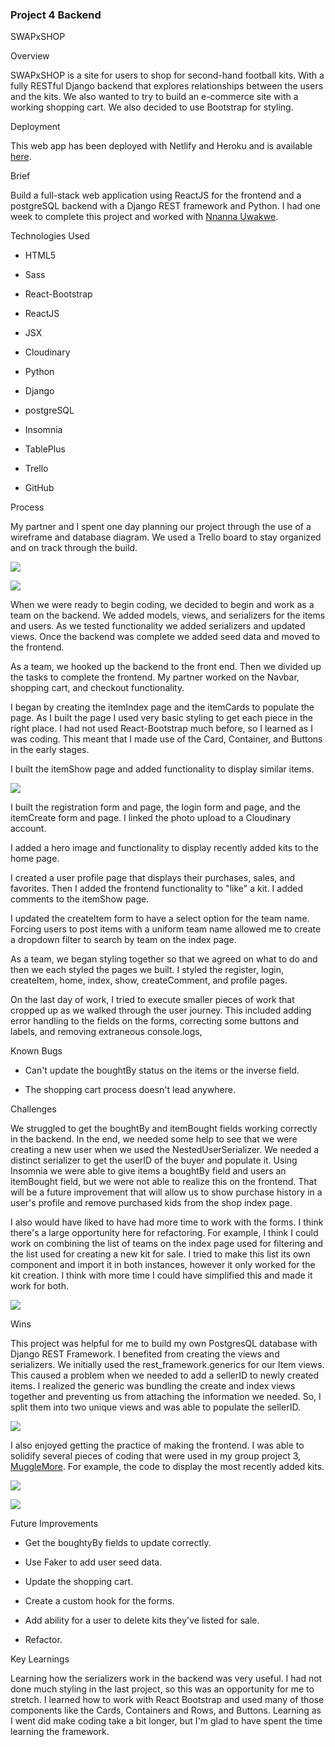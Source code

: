 ### Project 4 Backend



SWAPxSHOP

Overview

SWAPxSHOP is a site for users to shop for second-hand football kits. With a fully RESTful Django backend that explores relationships between the users and the kits. We also wanted to try to build an e-commerce site with a working shopping cart. We also decided to use Bootstrap for styling.

Deployment

This web app has been deployed with Netlify and Heroku and is available [here](https://swapxshop.netlify.app/).

Brief

Build a full-stack web application using ReactJS for the frontend and a postgreSQL backend with a Django REST framework and Python. I had one week to complete this project and worked with [Nnanna Uwakwe](https://github.com/Uwaks).

Technologies Used

-   HTML5

-   Sass

-   React-Bootstrap

-   ReactJS

-   JSX

-   Cloudinary

-   Python

-   Django

-   postgreSQL

-   Insomnia

-   TablePlus

-   Trello

-   GitHub

Process

My partner and I spent one day planning our project through the use of a wireframe and database diagram. We used a Trello board to stay organized and on track through the build.

![](https://lh3.googleusercontent.com/bFCH0rwoLwRvYIKBhInlKX4FHsDoqVRJjOIrQcvykcu9UoRlpwjZtPZSuYhEPuYrsB8-BTn99HG9ZGFbAypm3VlGcsjoFhbOvbGlwwc_fHQeKUHnt1-Y5KJc5dLf8eVzR9-6vDWH=s0)

![](https://lh4.googleusercontent.com/f4TNT_fpgMMNXOkZ87xccJLRonZLO_vpgzeF4F2zScXWcJ7b4fMPcobj6DjgdzEVkiX72xPT5Dd2g82by-KfSVCiCgLGIdD_5lKKylIhNaVSEWsQksxAmrwEhedD5QLjo0KkSS1S=s0)

When we were ready to begin coding, we decided to begin and work as a team on the backend. We added models, views, and serializers for the items and users. As we tested functionality we added serializers and updated views. Once the backend was complete we added seed data and moved to the frontend.

As a team, we hooked up the backend to the front end. Then we divided up the tasks to complete the frontend. My partner worked on the Navbar, shopping cart, and checkout  functionality.

I began by creating the itemIndex page and the itemCards to populate the page. As I built the page I used very basic styling to get each piece in the right place. I had not used React-Bootstrap much before, so I learned as I was coding. This meant that I made use of the Card, Container, and Buttons in the early stages.

I built the itemShow page and added functionality to display similar items.

![](https://lh3.googleusercontent.com/_3WgM2GgNCDeXPeCPfOPoZWDzAAmu_9Z0sS8pqtNRmWbMocw_KU77RFk5XJTH2gfxT3YzYgRSxEA1HHKzkXtipbD3YmoiL3cEp4fYIoqaK7uH9363a9vt7dVfRBc4IFjBD8T9tW_=s0)

I built the registration form and page, the login form and page, and the itemCreate form and page. I linked the photo upload to a Cloudinary account.

I added a hero image and functionality to display recently added kits to the home page.

I created a user profile page that displays their purchases, sales, and favorites. Then I added the frontend functionality to "like" a kit. I added comments to the itemShow page.

I updated the createItem form to have a select option for the team name. Forcing users to post items with a uniform team name allowed me to create a dropdown filter to search by team on the index page.

As a team, we began styling together so that we agreed on what to do and then we each styled the pages we built. I styled the register, login, createItem, home, index, show, createComment, and profile pages.

On the last day of work, I tried to execute smaller pieces of work that cropped up as we walked through the user journey. This included adding error handling to the fields on the forms, correcting some buttons and labels, and removing extraneous console.logs,

Known Bugs

-   Can't update the boughtBy status on the items or the inverse field.

-   The shopping cart process doesn't lead anywhere.

Challenges

We struggled to get the boughtBy and itemBought fields working correctly in the backend. In the end, we needed some help to see that we were creating a new user when we used the NestedUserSerializer. We needed a distinct serializer to get the userID of the buyer and populate it. Using Insomnia we were able to give items a boughtBy field and users an itemBought field, but we were not able to realize this on the frontend. That will be a future improvement that will allow us to show purchase history in a user's profile and remove purchased kids from the shop index page.

I also would have liked to have had more time to work with the forms. I think there's a large opportunity here for refactoring. For example, I think I could work on combining the list of teams on the index page used for filtering and the list used for creating a new kit for sale. I tried to make this list its own component and import it in both instances, however it only worked for the kit creation. I think with more time I could have simplified this and made it work for both.

![](https://lh6.googleusercontent.com/zBd7c2coBjrNxNcmRCF_1GmzLiR3UmMWzH7A37_T0tmNHRpoMXnHGMQxnnIc2TtDgjBiISQaUopvNRMjd-Jv5DwYysO4Ljr4iVodkkGK2KuW2thWdmO363j8fzz0VCTrgxbHoJDl=s0)

Wins

This project was helpful for me to build my own PostgresQL database with Django REST Framework. I benefited from creating the views and serializers. We initially used the rest_framework.generics for our Item views. This caused a problem when we needed to add a sellerID to newly created items. I realized the generic was bundling the create and index views together and preventing us from attaching the information we needed. So, I split them into two unique views and was able to populate the sellerID.

![](https://lh5.googleusercontent.com/UMVO6vP1gx5lBNr2Tun2oSyAVmmyQ5MDLOjC7sj3DFWCzLBOYcAoYAYM2UMud2tHf5Zx42uNv5cTXwe55bk10jYEclhhy6gLk3NAQLVRHgFEM0UDYX0YSHM_RdcLwrPbNKNPDcrU=s0)

I also enjoyed getting the practice of making the frontend. I was able to solidify several pieces of coding that were used in my group project 3, [MuggleMore](https://muggle-more.netlify.app/). For example, the code to display the most recently added kits.

![](https://lh5.googleusercontent.com/GSwro807Ri8n2PIWKfZboiM4A0cv7W5rmNPZhj9DvC8wms6_W4_4Po-Mu4UW8rPeiXFjwve-95SZE8kh1ksFIvf8MKrS7fZijTi95-zgeHWrITl8vjDGFUgNo4eU1tpza8SkjVif=s0)

![](https://lh5.googleusercontent.com/zW4D2Qk24wvsDk194vKGPWoveSjevuk8A6KX-yZ5Bq7gnYC_wriUvJ4ZqTmARPYbd0yg2Ub5sd9J09_owJxv8WYmvkXum7mG9vplL3ZGnEV8pFSKg-GFJhSbmu3cSDwH0IfTTlGz=s0)

Future Improvements

-   Get the boughtyBy fields to update correctly.

-   Use Faker to add user seed data.

-   Update the shopping cart.

-   Create a custom hook for the forms.

-   Add ability for a user to delete kits they've listed for sale.

-   Refactor.

Key Learnings

Learning how the serializers work in the backend was very useful. I had not done much styling in the last project, so this was an opportunity for me to stretch. I learned how to work with React Bootstrap and used many of those components like the Cards, Containers and Rows, and Buttons. Learning as I went did make coding take a bit longer, but I'm glad to have spent the time learning the framework.